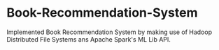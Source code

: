 # Book-Recommendation-System
Implemented Book Recommendation System by making use of Hadoop Distributed File Systems ans Apache Spark's ML Lib API.
